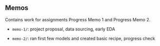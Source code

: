 ## Memos

Contains work for assignments Progress Memo 1 and Progress Memo 2.

-   `memo-1/`: project proposal, data sourcing, early EDA

-   `memo-2/`: ran first few models and created basic recipe, progress check
